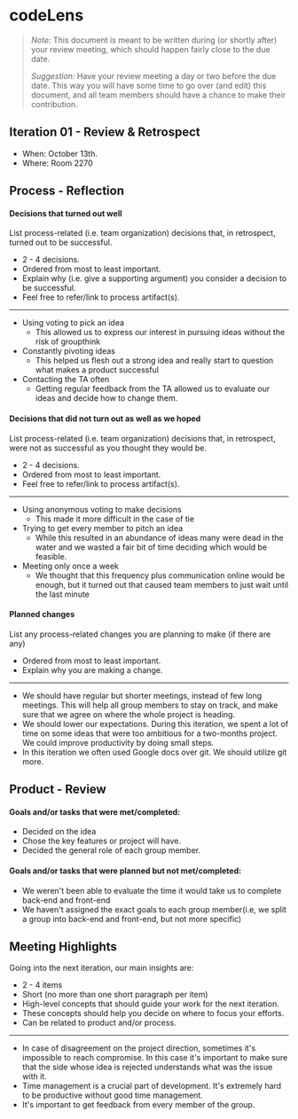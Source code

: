 # codeLens

 > _Note:_ This document is meant to be written during (or shortly after) your review meeting, which should happen fairly close to the due date.      
 >      
 > _Suggestion:_ Have your review meeting a day or two before the due date. This way you will have some time to go over (and edit) this document, and all team members should have a chance to make their contribution.


## Iteration 01 - Review & Retrospect

 * When: October 13th.
 * Where: Room 2270

## Process - Reflection


#### Decisions that turned out well

List process-related (i.e. team organization) decisions that, in retrospect, turned out to be successful.


 * 2 - 4 decisions.
 * Ordered from most to least important.
 * Explain why (i.e. give a supporting argument) you consider a decision to be successful.
 * Feel free to refer/link to process artifact(s).
 -------------------------------------
 * Using voting to pick an idea
   * This allowed us to express our interest in pursuing ideas without the risk of groupthink
 * Constantly pivoting ideas
   * This helped us flesh out a strong idea and really start to question what makes a product successful
 * Contacting the TA often
   * Getting regular feedback from the TA allowed us to evaluate our ideas and decide how to change them.

#### Decisions that did not turn out as well as we hoped

List process-related (i.e. team organization) decisions that, in retrospect, were not as successful as you thought they would be.

 * 2 - 4 decisions.
 * Ordered from most to least important.
 * Feel free to refer/link to process artifact(s).
 -------------------------------------
 * Using anonymous voting to make decisions
   * This made it more difficult in the case of tie
 * Trying to get every member to pitch an idea
   * While this resulted in an abundance of ideas many were dead in the water and we wasted a fair bit of time deciding which would be feasible.
 * Meeting only once a week
   * We thought that this frequency plus communication online would be enough, but it turned out that caused team members to just wait until the last minute


#### Planned changes

List any process-related changes you are planning to make (if there are any)

 * Ordered from most to least important.
 * Explain why you are making a change.
 
  -------------------------------------
 * We should have regular but shorter meetings, instead of few long meetings. This will help all group members to stay on track, and make sure that we agree on where the whole project is heading.
 * We should lower our expectations. During this iteration, we spent a lot of time on some ideas that were too ambitious for a two-months project. We could improve productivity by doing small steps. 
 * In this iteration we often used Google docs over git. We should utilize git more.

## Product - Review

#### Goals and/or tasks that were met/completed:

 * Decided on the idea
 * Chose the key features or project will have.
 * Decided the general role of each group member.

#### Goals and/or tasks that were planned but not met/completed:

 * We weren't been able to evaluate the time it would take us to complete back-end and front-end
 * We haven't assigned the exact goals to each group member(i.e, we split a group into back-end and front-end, but not more specific)
 
## Meeting Highlights

Going into the next iteration, our main insights are:

 * 2 - 4 items
 * Short (no more than one short paragraph per item)
 * High-level concepts that should guide your work for the next iteration.
 * These concepts should help you decide on where to focus your efforts.
 * Can be related to product and/or process.
 -------------------------------------
 * In case of disagreement on the project direction, sometimes it's impossible to reach compromise. In this case it's important to make sure that the side whose idea is rejected understands what was the issue with it.
 * Time management is a crucial part of development. It's extremely hard to be productive without good time management. 
 * It's important to get feedback from every member of the group. 
